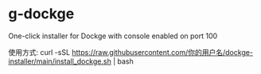 # g-dockge
One-click installer for Dockge with console enabled on port 100

使用方式:
curl -sSL https://raw.githubusercontent.com/你的用户名/dockge-installer/main/install_dockge.sh | bash
